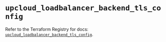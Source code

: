 # `upcloud_loadbalancer_backend_tls_config`

Refer to the Terraform Registry for docs: [`upcloud_loadbalancer_backend_tls_config`](https://registry.terraform.io/providers/upcloudltd/upcloud/5.23.3/docs/resources/loadbalancer_backend_tls_config).
